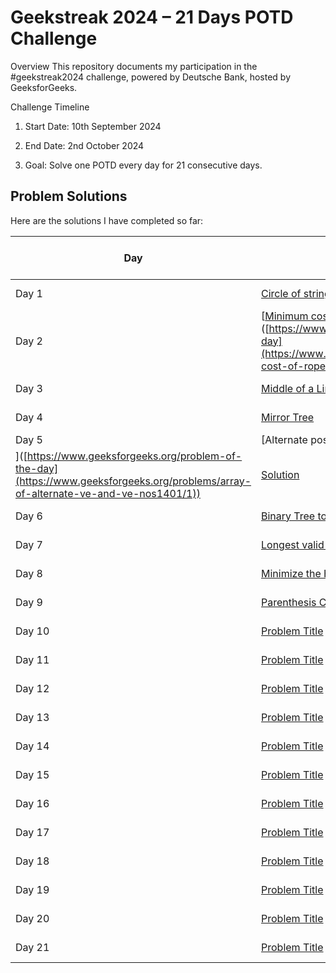 # Geekstreak 2024 – 21 Days POTD Challenge

Overview
This repository documents my participation in the #geekstreak2024 challenge, powered by Deutsche Bank, hosted by GeeksforGeeks.

Challenge Timeline

 1) Start Date: 10th September 2024
  
 2) End Date: 2nd October 2024
  
 3) Goal: Solve one POTD every day for 21 consecutive days.


## Problem Solutions

Here are the solutions I have completed so far:

| Day   | Problem Title  | Solution Link  | Social Media Post  |
|-------|----------------|----------------|--------------------|
| Day 1 | [Circle of strings]([https://www.geeksforgeeks.org/problem-of-the-day](https://www.geeksforgeeks.org/problems/circle-of-strings4530/1)) | [Solution]([./Day01/solution.cpp](https://github.com/ATHARVA-GAWAS/GFG_DeutscheBank-Challenge/blob/main/Day01/solution.cpp)) | [Post Link](https://twitter.com/...) |
| Day 2 | [[Minimum cost of ropes](https://github.com/ATHARVA-GAWAS/GFG_DeutscheBank-Challenge/blob/main/Day01/solution.cpp)]([https://www.geeksforgeeks.org/problem-of-the-day](https://www.geeksforgeeks.org/problems/minimum-cost-of-ropes-1587115620/1)) | [Solution]([./Day02/solution.cpp](https://github.com/ATHARVA-GAWAS/GFG_DeutscheBank-Challenge/blob/main/Day02/solution.cpp)) | [Post Link](https://twitter.com/...) |
| Day 3 | [Middle of a Linked List]([https://www.geeksforgeeks.org/problem-of-the-day](https://www.geeksforgeeks.org/problems/finding-middle-element-in-a-linked-list/1)) | [Solution]([./Day03/solution.cpp](https://github.com/ATHARVA-GAWAS/GFG_DeutscheBank-Challenge/blob/main/Day03/solution.cpp)) | [Post Link](https://twitter.com/...) |
| Day 4 | [Mirror Tree]([https://www.geeksforgeeks.org/problem-of-the-day](https://www.geeksforgeeks.org/problems/mirror-tree/1)) | [Solution]([./Day04/solution.cpp](https://github.com/ATHARVA-GAWAS/GFG_DeutscheBank-Challenge/blob/main/Day04/solution.cpp)) | [Post Link](https://twitter.com/...) |
| Day 5 | [Alternate positive and negative numbers
]([https://www.geeksforgeeks.org/problem-of-the-day](https://www.geeksforgeeks.org/problems/array-of-alternate-ve-and-ve-nos1401/1)) | [Solution]([./Day05/solution.cpp](https://github.com/ATHARVA-GAWAS/GFG_DeutscheBank-Challenge/blob/main/Day05/solution.cpp)) | [Post Link](https://twitter.com/...) |
| Day 6 | [Binary Tree to DLL]([https://www.geeksforgeeks.org/problem-of-the-day](https://www.geeksforgeeks.org/problems/binary-tree-to-dll/1)) | [Solution]([./Day06/solution.cpp](https://github.com/ATHARVA-GAWAS/GFG_DeutscheBank-Challenge/blob/main/Day06/solution.cpp)) | [Post Link](https://twitter.com/...) |
| Day 7 | [Longest valid Parentheses]([https://www.geeksforgeeks.org/problem-of-the-day](https://www.geeksforgeeks.org/problems/longest-valid-parentheses5657/1)) | [Solution]([./Day07/solution.cpp](https://github.com/ATHARVA-GAWAS/GFG_DeutscheBank-Challenge/blob/main/Day07/solution.cpp)) | [Post Link](https://twitter.com/...) |
| Day 8 | [Minimize the Heights II]([https://www.geeksforgeeks.org/problem-of-the-day](https://www.geeksforgeeks.org/problems/minimize-the-heights3351/1)) | [Solution]([./Day08/solution.cpp](https://github.com/ATHARVA-GAWAS/GFG_DeutscheBank-Challenge/blob/main/Day08/solution.cpp)) | [Post Link](https://twitter.com/...) |
| Day 9 | [Parenthesis Checker]([https://www.geeksforgeeks.org/problem-of-the-day](https://www.geeksforgeeks.org/problems/parenthesis-checker2744/1)) | [Solution]([./Day09/solution.cpp](https://github.com/ATHARVA-GAWAS/GFG_DeutscheBank-Challenge/blob/main/Day09/solution.cpp)) | [Post Link](https://twitter.com/...) |
| Day 10| [Problem Title](https://www.geeksforgeeks.org/problem-of-the-day) | [Solution](./Day10/solution.cpp) | [Post Link](https://twitter.com/...) |
| Day 11| [Problem Title](https://www.geeksforgeeks.org/problem-of-the-day) | [Solution](./Day11/solution.cpp) | [Post Link](https://twitter.com/...) |
| Day 12| [Problem Title](https://www.geeksforgeeks.org/problem-of-the-day) | [Solution](./Day12/solution.cpp) | [Post Link](https://twitter.com/...) |
| Day 13| [Problem Title](https://www.geeksforgeeks.org/problem-of-the-day) | [Solution](./Day13/solution.cpp) | [Post Link](https://twitter.com/...) |
| Day 14| [Problem Title](https://www.geeksforgeeks.org/problem-of-the-day) | [Solution](./Day14/solution.cpp) | [Post Link](https://twitter.com/...) |
| Day 15| [Problem Title](https://www.geeksforgeeks.org/problem-of-the-day) | [Solution](./Day15/solution.cpp) | [Post Link](https://twitter.com/...) |
| Day 16| [Problem Title](https://www.geeksforgeeks.org/problem-of-the-day) | [Solution](./Day16/solution.cpp) | [Post Link](https://twitter.com/...) |
| Day 17| [Problem Title](https://www.geeksforgeeks.org/problem-of-the-day) | [Solution](./Day17/solution.cpp) | [Post Link](https://twitter.com/...) |
| Day 18| [Problem Title](https://www.geeksforgeeks.org/problem-of-the-day) | [Solution](./Day18/solution.cpp) | [Post Link](https://twitter.com/...) |
| Day 19| [Problem Title](https://www.geeksforgeeks.org/problem-of-the-day) | [Solution](./Day19/solution.cpp) | [Post Link](https://twitter.com/...) |
| Day 20| [Problem Title](https://www.geeksforgeeks.org/problem-of-the-day) | [Solution](./Day20/solution.cpp) | [Post Link](https://twitter.com/...) |
| Day 21| [Problem Title](https://www.geeksforgeeks.org/problem-of-the-day) | [Solution](./Day21/solution.cpp) | [Post Link](https://twitter.com/...) |

